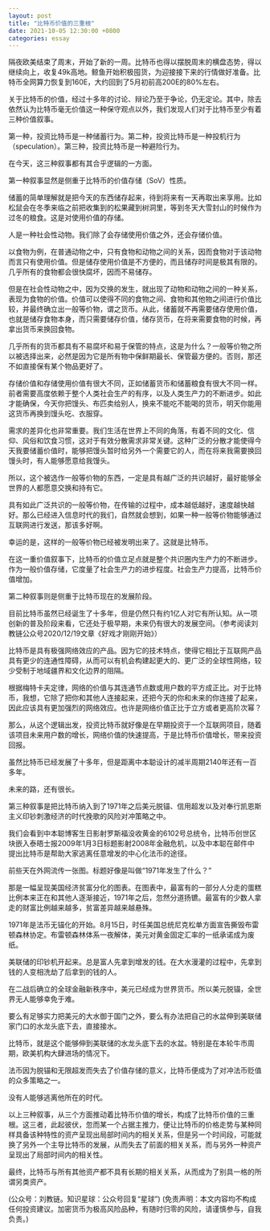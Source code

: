 ```yaml
---
layout: post
title: "比特币价值的三重根"
date: 2021-10-05 12:30:00 +0800
categories: essay
---
```


隔夜欧美结束了周末，开始了新的一周。比特币也得以摆脱周末的横盘态势，得以继续向上，收复49k高地。鲸鱼开始积极囤货，为迎接接下来的行情做好准备。比特币全网算力恢复到160E，大约回到了5月初前高200E的80%左右。

关于比特币的价值，经过十多年的讨论、辩论乃至于争论，仍无定论。其中，除去依然认为比特币毫无价值这一种保守观点以外，我们发现人们对于比特币至少有着三种价值叙事。

第一种，投资比特币是一种储蓄行为。第二种，投资比特币是一种投机行为（speculation）。第三种，投资比特币是一种避险行为。

在今天，这三种叙事都有其合乎逻辑的一方面。

第一种叙事显然是侧重于比特币的价值存储（SoV）性质。

储蓄的简单理解就是把今天的东西储存起来，待到将来有一天再取出来享用。比如松鼠会在冬季来临之前把收集到的松果藏到树洞里，等到冬天大雪封山的时候作为过冬的粮食。这是对使用价值的存储。

人是一种社会性动物。我们除了会存储使用价值之外，还会存储价值。

以食物为例，在普通动物之中，只有食物和动物之间的关系，因而食物对于该动物而言只有使用价值。但是储存使用价值是不方便的，而且储存时间是极其有限的。几乎所有的食物都会很快腐坏，因而不易储存。

但是在社会性动物之中，因为交换的发生，就出现了动物和动物之间的一种关系，表现为食物的价值。价值可以使得不同的食物之间、食物和其他物之间进行价值比较，并最终确立出一般等价物，谓之货币。从此，储蓄就不再需要储存使用价值，也就是储存食物本身，而只需要储存价值，储存货币，在将来需要食物的时候，再拿出货币来换回食物。

几乎所有的货币都具有不易腐坏和易于保管的特点，这是为什么？一般等价物之所以被选择出来，必然是因为它是所有物中保鲜期最长、保管最方便的。否则，那还不如直接保有某个物品更好了。

存储价值和存储使用价值有很大不同，正如储蓄货币和储蓄粮食有很大不同一样。前者需要高度依赖于整个人类社会生产的有序，以及人类生产力的不断进步。如此才能确保，今天你把馒头、布匹卖给别人，换来不能吃不能喝的货币，明天你能用这货币再换到馒头吃、衣服穿。

需求的差异化也非常重要。我们生活在世界上不同的角落，有着不同的文化、信仰、风俗和饮食习惯，这对于有效分散需求非常关键。这种广泛的分散才能使得今天我要储蓄价值时，能够把馒头暂时给另外一个需要它的人，而在将来我需要换回馒头时，有人能够愿意给我馒头。

所以，这个被选作一般等价物的东西，一定是具有越广泛的共识越好，最好能够全世界的人都愿意交换和持有它。

具有如此广泛共识的一般等价物，在传输的过程中，成本越低越好，速度越快越好。那么已经进入信息时代的我们，自然就会想到，如果一种一般等价物能够通过互联网进行发送，那该多好啊。

幸运的是，这样的一般等价物已经被发明出来了。这就是比特币。

在这一重价值叙事下，比特币的价值立足点就是整个共识圈内生产力的不断进步。作为一般价值存储，它度量了社会生产力的进步程度。社会生产力提高，比特币价值增加。

第二种叙事则是侧重于比特币现在的发展阶段。

目前比特币虽然已经诞生了十多年，但是仍然只有约1亿人对它有所认知。从一项创新的普及阶段来看，它还处于极早期，未来仍有很大的发展空间。（参考阅读刘教链公众号2020/12/19文章《好戏才刚刚开始》）

比特币是具有极强网络效应的产品。因为它的技术特点，使得它相比于互联网产品具有更少的连通性障碍，从而可以有机会构建起更大的、更广泛的全球性网络，较少受制于地域疆界和文化边界的阻隔。

根据梅特卡夫定律，网络的价值与其连通节点数或用户数的平方成正比。对于比特币，我想，它除了把你和其他人连接起来，还把今天的你和未来的你连接了起来，因此应该具有更加强烈的网络效应。也许是网络价值正比于立方或者更高阶次幂？

那么，从这个逻辑出发，投资比特币就好像是在早期投资于一个互联网项目，随着该项目未来用户数的增长，网络价值的快速提高，于是比特币价值增长，带来投资回报。

虽然比特币已经发展了十多年，但是距离中本聪设计的减半周期2140年还有一百多年。

未来的路，还有很长。

第三种叙事是把比特币纳入到了1971年之后美元脱锚、信用超发以及对奉行凯恩斯主义印钞刺激经济的时代挽歌的风险对冲策略之中。

我们会看到中本聪博客生日影射罗斯福没收黄金的6102号总统令，比特币创世区块嵌入泰晤士报2009年1月3日标题影射2008年金融危机，以及中本聪在邮件中提出比特币是帮助大家逃离任意增发的中心化法币的途径。

前些天在外网流传一张图。标题好像是叫做“1971年发生了什么？”

那是一幅呈现美国经济贫富分化的图表。在图表中，最富有的一部分人分走的蛋糕比例本来正在和其他人逐渐接近，1971年之后，忽然分道扬镳。最富有的少数人拿走的财富比例越来越多，贫富差异越来越悬殊。

1971年是法币无锚化的开始。8月15日，时任美国总统尼克松单方面宣告撕毁布雷顿森林协定。布雷顿森林体系一夜解体，美元对黄金固定汇率的一纸承诺成为废纸。

美联储的印钞机开起来。总是富人先拿到增发的钱。在大水漫灌的过程中，先拿到钱的人变相洗劫了后拿到的钱的人。

在二战后确立的全球金融新秩序中，美元已经成为世界货币。所以美元脱锚，全世界无人能够幸免于难。

要么有足够实力把美元的大水御于国门之外，要么有办法把自己的水盆伸到美联储家门口的水龙头底下去，直接接水。

比特币，就是这个能够伸到美联储的水龙头底下去的水盆。特别是在本轮牛市周期，欧美机构大肆进场的情况下。

法币因为脱锚和无限超发而失去了价值存储的意义，比特币便成为了对冲法币贬值的众多策略之一。

没有人能够逃离他所在的时代。


以上三种叙事，从三个方面推动着比特币价值的增长，构成了比特币价值的三重根。这三者，此起彼伏，忽而某一个占据主推力，便让比特币的价格走势与某种同样具备该种特性的资产呈现出局部时间内的相关关系，但是另一个时间段，可能就换了另外一个主导比特币的发展，从而失去了前面的相关关系，而与另外一种资产呈现出了局部时间内的相关性。

最终，比特币与所有其他资产都不具有长期的相关关系，从而成为了别具一格的所谓另类资产。

(公众号：刘教链。知识星球：公众号回复“星球”)
(免责声明：本文内容均不构成任何投资建议。加密货币为极高风险品种，有随时归零的风险，请谨慎参与，自我负责。)
